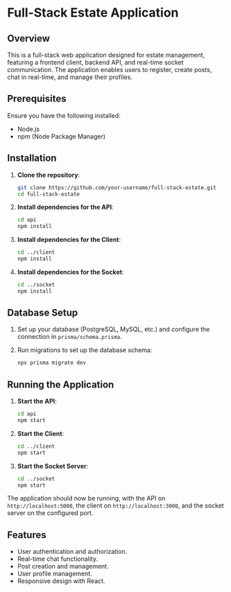 # Full-Stack Estate Application

## Overview

This is a full-stack web application designed for estate management, featuring a frontend client, backend API, and real-time socket communication. The application enables users to register, create posts, chat in real-time, and manage their profiles.

## Prerequisites

Ensure you have the following installed:

- Node.js
- npm (Node Package Manager)

## Installation

1. **Clone the repository**:

   ```bash
   git clone https://github.com/your-username/full-stack-estate.git
   cd full-stack-estate
   ```

2. **Install dependencies for the API**:

   ```bash
   cd api
   npm install
   ```

3. **Install dependencies for the Client**:

   ```bash
   cd ../client
   npm install
   ```

4. **Install dependencies for the Socket**:

   ```bash
   cd ../socket
   npm install
   ```

## Database Setup

1. Set up your database (PostgreSQL, MySQL, etc.) and configure the connection in `prisma/schema.prisma`.
2. Run migrations to set up the database schema:

   ```bash
   npx prisma migrate dev
   ```

## Running the Application

1. **Start the API**:

   ```bash
   cd api
   npm start
   ```

2. **Start the Client**:

   ```bash
   cd ../client
   npm start
   ```

3. **Start the Socket Server**:

   ```bash
   cd ../socket
   npm start
   ```

The application should now be running, with the API on `http://localhost:5000`, the client on `http://localhost:3000`, and the socket server on the configured port.

## Features

- User authentication and authorization.
- Real-time chat functionality.
- Post creation and management.
- User profile management.
- Responsive design with React.
